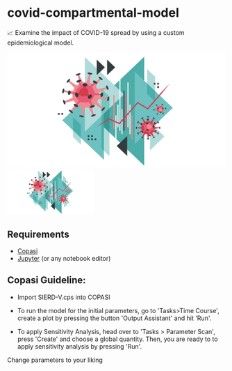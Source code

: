 # covid-compartmental-model
📈 Examine the impact of COVID-19 spread by using a custom epidemiological model.

![alt text](./intro_image.jpg "Logo Title Text 1")
<img src="./intro_image.jpg" alt="drawing" width="200"/>

## Requirements

- [Copasi](http://copasi.org/)  
- [Jupyter](https://jupyter.org/) (or any notebook editor)

## Copasi Guideline:

- Import SIERD-V.cps into COPASI

- To run the model for the initial parameters, go to 'Tasks>Time Course', create a plot by pressing the button 'Output Assistant' and hit 'Run'.

- To apply Sensitivity Analysis, head over to 'Tasks > Parameter Scan', press 'Create' and choose a global quantity. Then, you are ready to to apply sensitivity analysis by pressing 'Run'.

Change parameters to your liking
